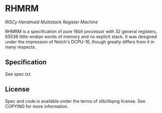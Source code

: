 # RHMRM
*RISCy Handmaid Multistack Register Machine*

RHMRM is a specification of pure 16bit processor with 32 general registers,
65536 little-endian words of memory and no explicit stack. It was designed
under the impression of Notch's DCPU-16, though greatly differs from it in
many respects.

## Specification
See spec.txt.

## License
Spec and code is available under the terms of zlib/libpng license.
See COPYING for more information.
